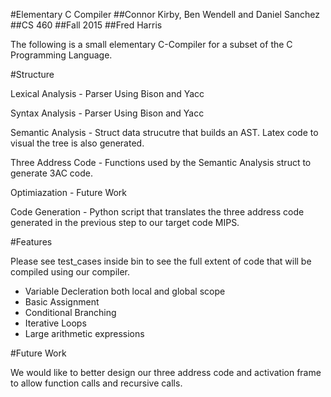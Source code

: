 #Elementary C Compiler
##Connor Kirby, Ben Wendell and Daniel Sanchez
##CS 460
##Fall 2015
##Fred Harris



The following is a small elementary C-Compiler for a subset of the C Programming Language. 


#Structure

Lexical Analysis - Parser Using Bison and Yacc

Syntax Analysis - Parser Using Bison and Yacc

Semantic Analysis - Struct data strucutre that builds an AST. Latex code to visual the tree is also generated. 

Three Address Code - Functions used by the Semantic Analysis struct to generate 3AC code.

Optimiazation - Future Work

Code Generation - Python script that translates the three address code generated in the previous step to our target code MIPS. 


#Features

Please see test_cases inside bin to see the full extent of code that will be compiled using our compiler. 

- Variable Decleration both local and global scope 
- Basic Assignment
- Conditional Branching
- Iterative Loops
- Large arithmetic expressions


#Future Work

We would like to better design our three address code and activation frame to allow function calls and recursive calls. 








